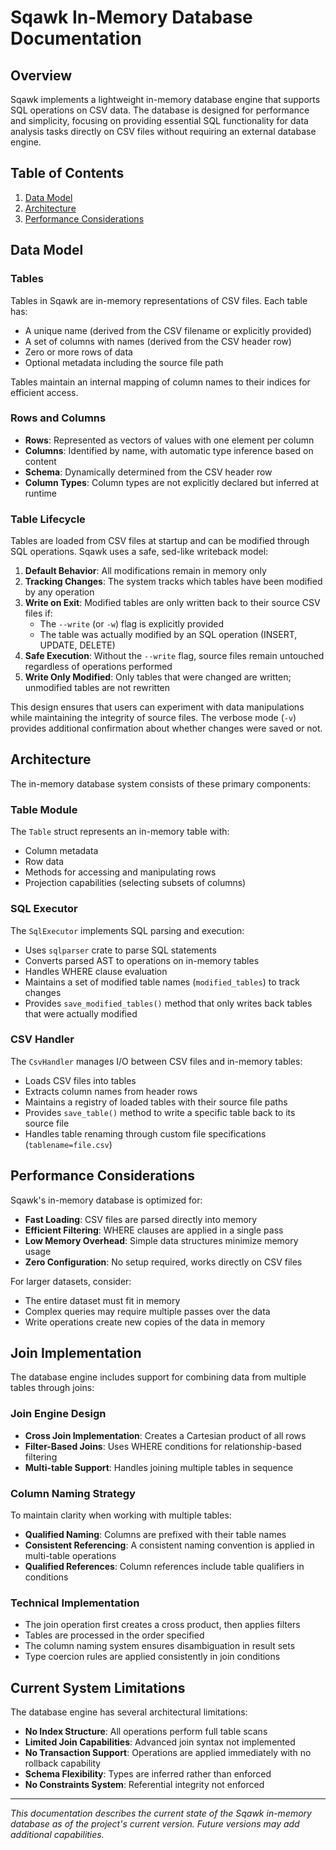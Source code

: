 # Sqawk In-Memory Database Documentation

## Overview

Sqawk implements a lightweight in-memory database engine that supports SQL operations on CSV data. The database is designed for performance and simplicity, focusing on providing essential SQL functionality for data analysis tasks directly on CSV files without requiring an external database engine.

## Table of Contents

1. [Data Model](#data-model)
2. [Architecture](#architecture)
3. [Performance Considerations](#performance-considerations)

## Data Model

### Tables

Tables in Sqawk are in-memory representations of CSV files. Each table has:

- A unique name (derived from the CSV filename or explicitly provided)
- A set of columns with names (derived from the CSV header row)
- Zero or more rows of data
- Optional metadata including the source file path

Tables maintain an internal mapping of column names to their indices for efficient access.

### Rows and Columns

- **Rows**: Represented as vectors of values with one element per column
- **Columns**: Identified by name, with automatic type inference based on content
- **Schema**: Dynamically determined from the CSV header row
- **Column Types**: Column types are not explicitly declared but inferred at runtime

### Table Lifecycle

Tables are loaded from CSV files at startup and can be modified through SQL operations. Sqawk uses a safe, sed-like writeback model:

1. **Default Behavior**: All modifications remain in memory only
2. **Tracking Changes**: The system tracks which tables have been modified by any operation
3. **Write on Exit**: Modified tables are only written back to their source CSV files if:
   - The `--write` (or `-w`) flag is explicitly provided
   - The table was actually modified by an SQL operation (INSERT, UPDATE, DELETE)
4. **Safe Execution**: Without the `--write` flag, source files remain untouched regardless of operations performed
5. **Write Only Modified**: Only tables that were changed are written; unmodified tables are not rewritten

This design ensures that users can experiment with data manipulations while maintaining the integrity of source files. The verbose mode (`-v`) provides additional confirmation about whether changes were saved or not.

## Architecture

The in-memory database system consists of these primary components:

### Table Module

The `Table` struct represents an in-memory table with:
- Column metadata
- Row data
- Methods for accessing and manipulating rows
- Projection capabilities (selecting subsets of columns)

### SQL Executor

The `SqlExecutor` implements SQL parsing and execution:
- Uses `sqlparser` crate to parse SQL statements
- Converts parsed AST to operations on in-memory tables
- Handles WHERE clause evaluation
- Maintains a set of modified table names (`modified_tables`) to track changes
- Provides `save_modified_tables()` method that only writes back tables that were actually modified

### CSV Handler

The `CsvHandler` manages I/O between CSV files and in-memory tables:
- Loads CSV files into tables
- Extracts column names from header rows
- Maintains a registry of loaded tables with their source file paths
- Provides `save_table()` method to write a specific table back to its source file
- Handles table renaming through custom file specifications (`tablename=file.csv`)

## Performance Considerations

Sqawk's in-memory database is optimized for:

- **Fast Loading**: CSV files are parsed directly into memory
- **Efficient Filtering**: WHERE clauses are applied in a single pass
- **Low Memory Overhead**: Simple data structures minimize memory usage
- **Zero Configuration**: No setup required, works directly on CSV files

For larger datasets, consider:
- The entire dataset must fit in memory
- Complex queries may require multiple passes over the data
- Write operations create new copies of the data in memory

## Join Implementation

The database engine includes support for combining data from multiple tables through joins:

### Join Engine Design

- **Cross Join Implementation**: Creates a Cartesian product of all rows
- **Filter-Based Joins**: Uses WHERE conditions for relationship-based filtering
- **Multi-table Support**: Handles joining multiple tables in sequence

### Column Naming Strategy

To maintain clarity when working with multiple tables:

- **Qualified Naming**: Columns are prefixed with their table names
- **Consistent Referencing**: A consistent naming convention is applied in multi-table operations
- **Qualified References**: Column references include table qualifiers in conditions

### Technical Implementation

- The join operation first creates a cross product, then applies filters
- Tables are processed in the order specified
- The column naming system ensures disambiguation in result sets
- Type coercion rules are applied consistently in join conditions

## Current System Limitations

The database engine has several architectural limitations:

- **No Index Structure**: All operations perform full table scans
- **Limited Join Capabilities**: Advanced join syntax not implemented
- **No Transaction Support**: Operations are applied immediately with no rollback capability
- **Schema Flexibility**: Types are inferred rather than enforced
- **No Constraints System**: Referential integrity not enforced

---

*This documentation describes the current state of the Sqawk in-memory database as of the project's current version. Future versions may add additional capabilities.*